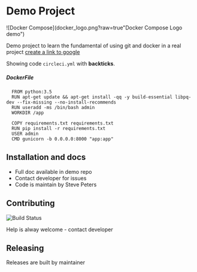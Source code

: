 Demo Project
============

![Docker Compose](docker_logo.png?raw=true"Docker Compose Logo demo")

Demo project to learn the fundamental of using git and docker in a real project
[create a link to google](http://www.google.com)

Showing code `circleci.yml` with __backticks__.



##### DockerFile

```
  FROM python:3.5
  RUN apt-get update && apt-get install -qq -y build-essential libpq-dev --fix-missing --no-install-recommends
  RUN useradd -ms /bin/bash admin
  WORKDIR /app

  COPY requirements.txt requirements.txt
  RUN pip install -r requirements.txt
  USER admin
  CMD gunicorn -b 0.0.0.0:8000 "app:app"
```

Installation and docs
----------------------
- Full doc available in demo repo
- Contact developer for issues
- Code is maintain by Steve Peters

Contributing
-----------------------
![Build Status](https://circleci.com/gh/SteveT3ch/dockerapp2.svg?style=shield&circle-token=7b4e6d5a21bbe95e06b109bca9f5896ca6975516)  

Help is alway welcome - contact developer  

Releasing
------------------------
Releases are built by maintainer
